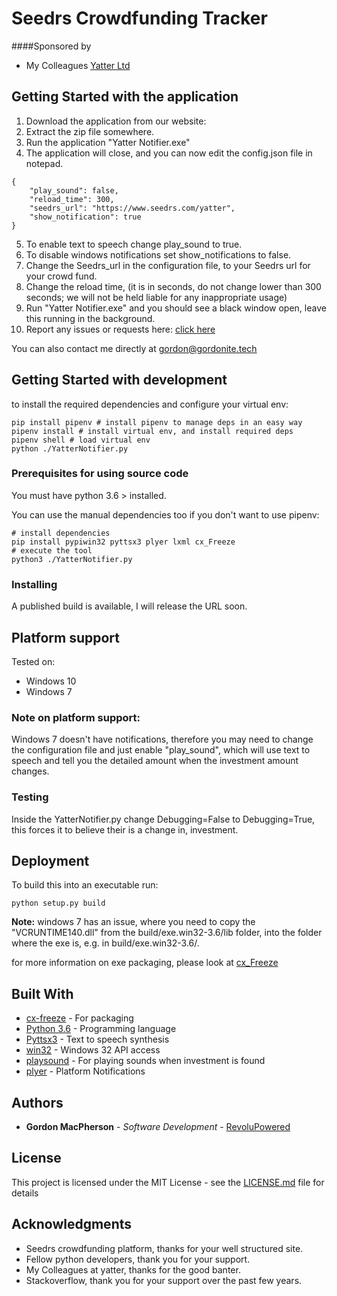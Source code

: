 # Seedrs Crowdfunding Tracker

####Sponsored by
* My Colleagues [Yatter Ltd](http://yatter.social)

## Getting Started with the application

1. Download the application from our website:
2. Extract the zip file somewhere.
3. Run the application "Yatter Notifier.exe"
4. The application will close, and you can now edit the config.json file in notepad.
```
{
    "play_sound": false,
    "reload_time": 300,
    "seedrs_url": "https://www.seedrs.com/yatter",
    "show_notification": true
}
```
5. To enable text to speech change play_sound to true.
6. To disable windows notifications set show_notifications to false.
7. Change the Seedrs_url in the configuration file, to your Seedrs url for your crowd fund.
8. Change the reload time, (it is in seconds, do not change lower than 300 seconds; we will not be held liable for any inappropriate usage)
9. Run "Yatter Notifier.exe" and you should see a black window open, leave this running in the background.
10. Report any issues or requests here: [click here](https://github.com/RevoluPowered/SeedrsCrowdfundingNotifier/issues)

You can also contact me directly at gordon@gordonite.tech

## Getting Started with development

to install the required dependencies and configure your virtual env: 
```
pip install pipenv # install pipenv to manage deps in an easy way
pipenv install # install virtual env, and install required deps
pipenv shell # load virtual env
python ./YatterNotifier.py
```
### Prerequisites for using source code

You must have python 3.6 > installed.

You can use the manual dependencies too if you don't want to use pipenv:
```
# install dependencies
pip install pypiwin32 pyttsx3 plyer lxml cx_Freeze
# execute the tool
python3 ./YatterNotifier.py
```
### Installing

A published build is available, I will release the URL soon.

## Platform support

Tested on:
* Windows 10
* Windows 7

### Note on platform support:
Windows 7 doesn't have notifications, therefore you may need to change the configuration file and just enable "play_sound", which will use text to speech and tell you the detailed amount when the investment amount changes.

### Testing

Inside the YatterNotifier.py change Debugging=False to Debugging=True, this forces it to believe their is a change in, investment.

## Deployment
To build this into an executable run:
```
python setup.py build
```
**Note:** windows 7 has an issue, where you need to copy the "VCRUNTIME140.dll" from the build/exe.win32-3.6/lib folder, into the folder where the exe is, e.g. in build/exe.win32-3.6/.

for more information on exe packaging, please look at [cx_Freeze](http://cx-freeze.readthedocs.io/en/latest/index.html)

## Built With

* [cx-freeze](http://cx-freeze.readthedocs.io/en/latest/index.html) - For packaging
* [Python 3.6](https://www.python.org/) - Programming language
* [Pyttsx3](https://pypi.python.org/pypi/pyttsx3/2.6) - Text to speech synthesis
* [win32](https://pypi.python.org/pypi/pypiwin32/220) - Windows 32 API access
* [playsound](https://pypi.python.org/pypi/playsound) - For playing sounds when investment is found
* [plyer](https://pypi.python.org/pypi/plyer/1.3.0) - Platform Notifications

## Authors

* **Gordon MacPherson** - *Software Development* - [RevoluPowered](https://github.com/RevoluPowered)

## License

This project is licensed under the MIT License - see the [LICENSE.md](LICENSE.md) file for details

## Acknowledgments
* Seedrs crowdfunding platform, thanks for your well structured site.
* Fellow python developers, thank you for your support.
* My Colleagues at yatter, thanks for the good banter.
* Stackoverflow, thank you for your support over the past few years.
